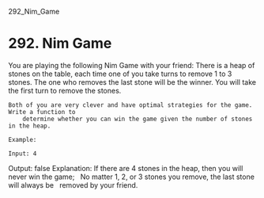 292_Nim_Game
# 292. Nim Game

You are playing the following Nim Game with your friend: There is a heap of stones on the
        table, each time one of you take turns to remove 1 to 3 stones. The one who removes the last
        stone will be the winner. You will take the first turn to remove the stones.

    Both of you are very clever and have optimal strategies for the game. Write a function to
        determine whether you can win the game given the number of stones in the heap.

    Example:

    Input: 4
Output: false
Explanation: If there are 4 stones in the heap, then you will never win the game;
             No matter 1, 2, or 3 stones you remove, the last stone will always be
             removed by your friend.
